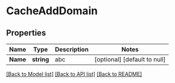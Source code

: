 # CacheAddDomain

## Properties
Name | Type | Description | Notes
------------ | ------------- | ------------- | -------------
**Name** | **string** | abc | [optional] [default to null]

[[Back to Model list]](../README.md#documentation-for-models) [[Back to API list]](../README.md#documentation-for-api-endpoints) [[Back to README]](../README.md)

